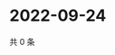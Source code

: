 # 2022-09-24

共 0 条

<!-- BEGIN WEIBO -->
<!-- 最后更新时间 Sat Sep 24 2022 04:19:39 GMT+0800 (China Standard Time) -->

<!-- END WEIBO -->
